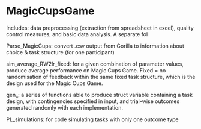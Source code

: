 # MagicCupsGame
Includes: data preprocessing (extraction from spreadsheet in excel), quality control measures, and basic data analysis. A separate fol

Parse_MagicCups: convert .csv output from Gorilla to information about choice & task structure (for one participant)

sim_average_RW2lr_fixed: for a given combination of parameter values, produce average performance on Magic Cups Game. Fixed = no randomisation of feedback within the same fixed task structure, which is the design used for the Magic Cups Game.

gen_: a series of functions able to produce struct variable containing a task design, with contingencies specified in input, and trial-wise outcomes generated randomly with each implementation.

PL_simulations: for code simulating tasks with only one outcome type
